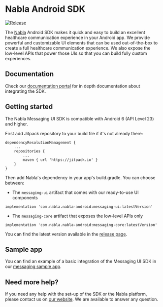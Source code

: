 #  Nabla Android SDK
[![Release](https://jitpack.io/v/nabla/nabla-android.svg)](https://jitpack.io/#Nabla/nabla-android)

The [Nabla](https://www.nabla.com/) Android SDK makes it quick and easy to build an excellent healthcare communication experience in your Android app. We provide powerful and customizable UI elements that can be used out-of-the-box to create a full healthcare communication experience. We also expose the low-level APIs that power those UIs so that you can build fully custom experiences.

## Documentation

Check our [documentation portal](https://docs.nabla.com/docs/concepts-android) for in depth documentation about integrating the SDK.

## Getting started

The Nabla Messaging UI SDK is compatible with Android 6 (API Level 23) and higher.

First add Jitpack repository to your build file if it's not already there:
```
dependencyResolutionManagement {
    ...
    repositories {
        ...
        maven { url 'https://jitpack.io' }
    }
}
```
Then add Nabla's dependency in your app's build.gradle. You can choose between:

- The `messaging-ui` artifact that comes with our ready-to-use UI components

```
implementation 'com.nabla.nabla-android:messaging-ui:latestVersion'
```

- The `messaging-core` artifact that exposes the low-level APIs only

```
implementation 'com.nabla.nabla-android:messaging-core:latestVersion'
```


You can find the latest version available in the [release page](https://github.com/nabla/nabla-android/releases).

## Sample app

You can find an example of a basic integration of the Messaging UI SDK in our [messaging sample app](https://github.com/nabla/nabla-android/tree/main/messaging-sample-app).

## Need more help?

If you need any help with the set-up of the SDK or the Nabla platform, please contact us on [our website](https://nabla.com). We are available to answer any question.
